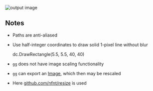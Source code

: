 ![output image](https://raw.githubusercontent.com/snsinfu/bit4/master/test163-gg/a.png)

## Notes

- Paths are anti-aliased
- Use half-integer coordinates to draw solid 1-pixel line without blur

    dc.DrawRectangle(5.5, 5.5, 40, 40)

- `gg` does not have image scaling functionality
- `gg` can export an [Image](https://golang.org/pkg/image/#Image), which then
   may be rescaled
- Here [github.com/nfnt/resize](https://github.com/nfnt/resize) is used
